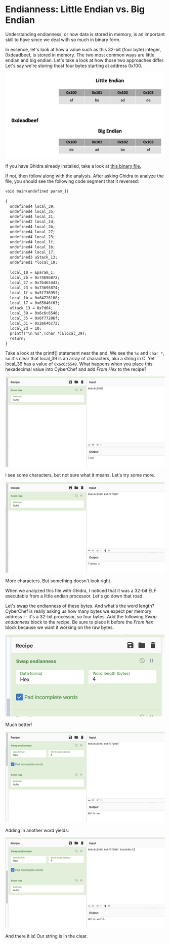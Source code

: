 # Endianness: Little Endian vs. Big Endian

Understanding endianness, or how data is stored in memory, is an important skill to have since we deal with so much in binary form. 

In essence, let's look at how a value such as this 32-bit (four byte) integer, 0xdeadbeef, is stored in memory. The two most common ways are little endian and big endian. Let's take a look at how those two approaches differ. Let's say we're storing thost four bytes starting at address 0x100.


![endianness diagram](endianness.png)


If you have Ghidra already installed, take a look at [this binary file.](hardcoded)

If not, then follow along with the analysis. After asking Ghidra to analyze the file, you should see the following code segment that it reversed:

```
void main(undefined param_1)

{
  undefined4 local_39;
  undefined4 local_35;
  undefined4 local_31;
  undefined2 local_2d;
  undefined4 local_2b;
  undefined4 local_27;
  undefined4 local_23;
  undefined4 local_1f;
  undefined4 local_1b;
  undefined4 local_17;
  undefined3 uStack_13;
  undefined1 *local_10;
  
  local_10 = &param_1;
  local_2b = 0x74696872;
  local_27 = 0x7b465443;
  local_23 = 0x73696874;
  local_1f = 0x5f73695f;
  local_1b = 0x64726168;
  local_17 = 0x65646f63;
  uStack_13 = 0x7d64;
  local_39 = 0x6c6c6548;
  local_35 = 0x6f77206f;
  local_31 = 0x2e646c72;
  local_2d = 10;
  printf("\n %s",(char *)&local_39);
  return;
}
```

Take a look at the printf() statement near the end. We see the ```%s``` and ```char *```, so it's clear that local_39 is an array of characters, aka a string in C. Yet local_39 has a value of ```0x6c6c6548```.  What happens when you place this hexadecimal value into CyberChef and add *From Hex* to the recipe?


![cyberchef with From hex](littlechef1.png)


I see some characters, but not sure what it means. Let's try some more.


![cyberchef with From hex](littlechef2.png)


More characters. But something doesn't look right.


When we analyzed this file with Ghidra, I noticed that it was a 32-bit ELF executable from a little endian processor. Let's go down that road.


Let's swap the endianness of these bytes. And what's the word length?  CyberChef is really asking us how many bytes we expect per memory address -- it's a 32-bit processor, so four bytes. Add the following *Swap endianness* block to the recipe. Be sure to place it before the *From hex* block because we want it working on the raw bytes.


![cyberchef with Swap endian](swapchef1.png)


Much better!

![cyberchef with Swap endian](swapchef2.png)


Adding in another word yields:

![cyberchef with Swap endian](swapchef3.png)

And there it is! Our string is in the clear.